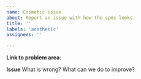 ```yaml
---
name: Cosmetic issue
about: Report an issue with how the spec looks.
title: ''
labels: 'aesthetic'
assignees: ''

---
```


**Link to problem area**:

**Issue**
What is wrong? What can we do to improve?